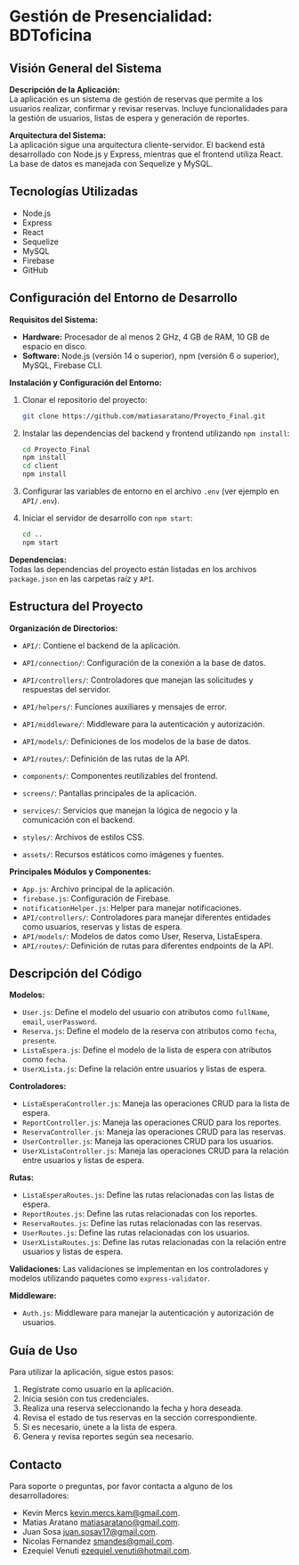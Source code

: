 # Gestión de Presencialidad: BDToficina

## Visión General del Sistema

**Descripción de la Aplicación:**  
La aplicación es un sistema de gestión de reservas que permite a los usuarios realizar, confirmar y revisar reservas. Incluye funcionalidades para la gestión de usuarios, listas de espera y generación de reportes.

**Arquitectura del Sistema:**  
La aplicación sigue una arquitectura cliente-servidor. El backend está desarrollado con Node.js y Express, mientras que el frontend utiliza React. La base de datos es manejada con Sequelize y MySQL.

## Tecnologías Utilizadas

- Node.js
- Express
- React
- Sequelize
- MySQL
- Firebase
- GitHub

## Configuración del Entorno de Desarrollo

**Requisitos del Sistema:**

- **Hardware:** Procesador de al menos 2 GHz, 4 GB de RAM, 10 GB de espacio en disco.
- **Software:** Node.js (versión 14 o superior), npm (versión 6 o superior), MySQL, Firebase CLI.

**Instalación y Configuración del Entorno:**

1. Clonar el repositorio del proyecto:

   ```bash
   git clone https://github.com/matiasaratano/Proyecto_Final.git
   ```

2. Instalar las dependencias del backend y frontend utilizando `npm install`:

   ```bash
   cd Proyecto_Final
   npm install
   cd client
   npm install
   ```

3. Configurar las variables de entorno en el archivo `.env` (ver ejemplo en `API/.env`).

4. Iniciar el servidor de desarrollo con `npm start`:
   ```bash
   cd ..
   npm start
   ```

**Dependencias:**  
Todas las dependencias del proyecto están listadas en los archivos `package.json` en las carpetas raíz y `API`.

## Estructura del Proyecto

**Organización de Directorios:**

- `API/`: Contiene el backend de la aplicación.
- `API/connection/`: Configuración de la conexión a la base de datos.
- `API/controllers/`: Controladores que manejan las solicitudes y respuestas del servidor.
- `API/helpers/`: Funciones auxiliares y mensajes de error.
- `API/middleware/`: Middleware para la autenticación y autorización.
- `API/models/`: Definiciones de los modelos de la base de datos.
- `API/routes/`: Definición de las rutas de la API.

- `components/`: Componentes reutilizables del frontend.
- `screens/`: Pantallas principales de la aplicación.
- `services/`: Servicios que manejan la lógica de negocio y la comunicación con el backend.
- `styles/`: Archivos de estilos CSS.
- `assets/`: Recursos estáticos como imágenes y fuentes.

**Principales Módulos y Componentes:**

- `App.js`: Archivo principal de la aplicación.
- `firebase.js`: Configuración de Firebase.
- `notificationHelper.js`: Helper para manejar notificaciones.
- `API/controllers/`: Controladores para manejar diferentes entidades como usuarios, reservas y listas de espera.
- `API/models/`: Modelos de datos como User, Reserva, ListaEspera.
- `API/routes/`: Definición de rutas para diferentes endpoints de la API.

## Descripción del Código

**Modelos:**

- `User.js`: Define el modelo del usuario con atributos como `fullName`, `email`, `userPassword`.
- `Reserva.js`: Define el modelo de la reserva con atributos como `fecha`, `presente`.
- `ListaEspera.js`: Define el modelo de la lista de espera con atributos como `fecha`.
- `UserXLista.js`: Define la relación entre usuarios y listas de espera.

**Controladores:**

- `ListaEsperaController.js`: Maneja las operaciones CRUD para la lista de espera.
- `ReportController.js`: Maneja las operaciones CRUD para los reportes.
- `ReservaController.js`: Maneja las operaciones CRUD para las reservas.
- `UserController.js`: Maneja las operaciones CRUD para los usuarios.
- `UserXListaController.js`: Maneja las operaciones CRUD para la relación entre usuarios y listas de espera.

**Rutas:**

- `ListaEsperaRoutes.js`: Define las rutas relacionadas con las listas de espera.
- `ReportRoutes.js`: Define las rutas relacionadas con los reportes.
- `ReservaRoutes.js`: Define las rutas relacionadas con las reservas.
- `UserRoutes.js`: Define las rutas relacionadas con los usuarios.
- `UserXListaRoutes.js`: Define las rutas relacionadas con la relación entre usuarios y listas de espera.

**Validaciones:**
Las validaciones se implementan en los controladores y modelos utilizando paquetes como `express-validator`.

**Middleware:**

- `Auth.js`: Middleware para manejar la autenticación y autorización de usuarios.

## Guía de Uso

Para utilizar la aplicación, sigue estos pasos:

1. Regístrate como usuario en la aplicación.
2. Inicia sesión con tus credenciales.
3. Realiza una reserva seleccionando la fecha y hora deseada.
4. Revisa el estado de tus reservas en la sección correspondiente.
5. Si es necesario, únete a la lista de espera.
6. Genera y revisa reportes según sea necesario.

## Contacto

Para soporte o preguntas, por favor contacta a alguno de los desarrolladores:

- Kevin Mercs [kevin.mercs.kam@gmail.com](mailto:kevin.mercs.kam@gmail.com).
- Matias Aratano [matiasaratano@gmail.com](mailto:matiasaratano@gmail.com).
- Juan Sosa [juan.sosav17@gmail.com](mailto:juan.sosav17@gmail.com).
- Nicolas Fernandez [smandes@gmail.com](mailto:smandes@gmail.com).
- Ezequiel Venuti [ezequiel.venuti@hotmail.com](mailto:ezequiel.venuti@hotmail.com).
